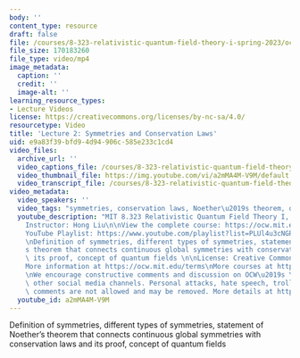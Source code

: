```yaml
---
body: ''
content_type: resource
draft: false
file: /courses/8-323-relativistic-quantum-field-theory-i-spring-2023/ocw_8323_lecture02_2023feb08_360p_16_9.mp4
file_size: 170183260
file_type: video/mp4
image_metadata:
  caption: ''
  credit: ''
  image-alt: ''
learning_resource_types:
- Lecture Videos
license: https://creativecommons.org/licenses/by-nc-sa/4.0/
resourcetype: Video
title: 'Lecture 2: Symmetries and Conservation Laws'
uid: e9a83f39-bfd9-4d94-906c-585e233c1cd4
video_files:
  archive_url: ''
  video_captions_file: /courses/8-323-relativistic-quantum-field-theory-i-spring-2023/1JJCeeqqOswjWCNy_08ITgFhsfEHkFRcC_transcript.webvtt
  video_thumbnail_file: https://img.youtube.com/vi/a2mMA4M-V9M/default.jpg
  video_transcript_file: /courses/8-323-relativistic-quantum-field-theory-i-spring-2023/1JJCeeqqOswjWCNy_08ITgFhsfEHkFRcC_transcript.pdf
video_metadata:
  video_speakers: ''
  video_tags: "symmetries, conservation laws, Noether\u2019s theorem, quantum fields"
  youtube_description: "MIT 8.323 Relativistic Quantum Field Theory I, Spring 2023\n\
    Instructor: Hong Liu\n\nView the complete course: https://ocw.mit.edu/courses/8-323-relativistic-quantum-field-theory-i-spring-2023/\n\
    YouTube Playlist: https://www.youtube.com/playlist?list=PLUl4u3cNGP61AV6bhf4mB3tCyWQrI_uU5\n\
    \nDefinition of symmetries, different types of symmetries, statement of Noether\u2019\
    s theorem that connects continuous global symmetries with conservation laws and\
    \ its proof, concept of quantum fields \n\nLicense: Creative Commons BY-NC-SA\n\
    More information at https://ocw.mit.edu/terms\nMore courses at https://ocw.mit.edu\n\
    \nWe encourage constructive comments and discussion on OCW\u2019s YouTube and\
    \ other social media channels. Personal attacks, hate speech, trolling, and inappropriate\
    \ comments are not allowed and may be removed. More details at https://ocw.mit.edu/comments.\n"
  youtube_id: a2mMA4M-V9M
---
```

Definition of symmetries, different types of symmetries, statement of Noether’s theorem that connects continuous global symmetries with conservation laws and its proof, concept of quantum fields